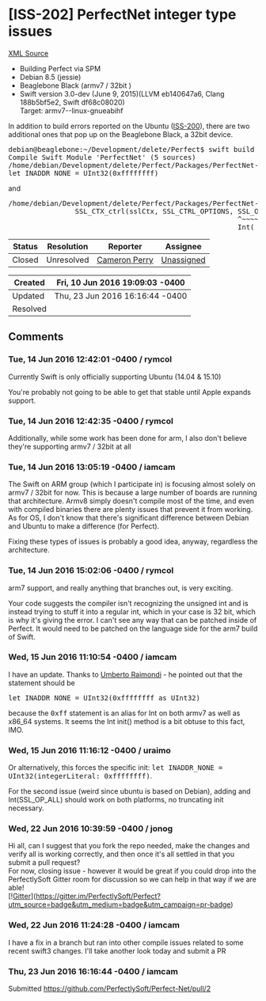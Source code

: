 # [ISS-202] PerfectNet integer type issues

[XML Source](./xml/ISS-202.xml)
<p><ul>
	<li>Building Perfect via SPM</li>
	<li>Debian 8.5 (jessie)</li>
	<li>Beaglebone Black (armv7 / 32bit )</li>
	<li>Swift version 3.0-dev (June 9, 2015)(LLVM eb140647a6, Clang 188b5bf5e2, Swift df68c08020)<br/>
Target: armv7--linux-gnueabihf</li>
</ul>


<p>In addition to build errors reported on the Ubuntu (<a href="http://jira.perfect.org:8080/browse/ISS-200" title="PerfectNet fails to build Ubuntu15" class="issue-link" data-issue-key="ISS-200">ISS-200</a>), there are two additional ones that pop up on the Beaglebone Black, a 32bit device.</p>


<div class="code panel" style="border-width: 1px;"><div class="codeContent panelContent">
<pre class="code-java">
debian@beaglebone:~/Development/delete/Perfect$ swift build
Compile Swift Module 'PerfectNet' (5 sources)
/home/debian/Development/delete/Perfect/Packages/PerfectNet-0.8.0/Sources/NetTCP.swift:26:26: error: integer literal '4294967295' overflows when stored into 'Int'
let INADDR_NONE = UInt32(0xffffffff)
</pre>
</div></div>
<p>and</p>
<div class="code panel" style="border-width: 1px;"><div class="codeContent panelContent">
<pre class="code-java">
/home/debian/Development/delete/Perfect/Packages/PerfectNet-0.8.0/Sources/NetTCPSSL.swift:234:42: error: cannot convert value of type 'UInt' to expected argument type 'Int'
                SSL_CTX_ctrl(sslCtx, SSL_CTRL_OPTIONS, SSL_OP_ALL, nil)
                                                       ^~~~~~~~~~
                                                       Int(      )
</pre>
</div></div></p>





Status|Resolution|Reporter|Assignee
------|----------|--------|--------
Closed|Unresolved|[Cameron Perry](iamcam)|[Unassigned]($-1)





Created|Fri, 10 Jun 2016 19:09:03 -0400
-------|--------------
Updated|Thu, 23 Jun 2016 16:16:44 -0400
Resolved|


## Comments




### Tue, 14 Jun 2016 12:42:01 -0400 / rymcol 

<p><p>Currently Swift is only officially supporting Ubuntu (14.04 &amp; 15.10)</p>

<p>You're probably not going to be able to get that stable until Apple expands support. </p></p>


### Tue, 14 Jun 2016 12:42:35 -0400 / rymcol 

<p><p>Additionally, while some work has been done for arm, I also don't believe they're supporting armv7 / 32bit at all</p></p>


### Tue, 14 Jun 2016 13:05:19 -0400 / iamcam 

<p><p>The Swift on ARM group (which I participate in) is focusing almost solely on armv7 / 32bit for now. This is because a large number of boards are running that architecture. Armv8 simply doesn't compile most of the time, and even with compiled binaries there are plenty issues that prevent it from working. As for OS, I don't know that there's significant difference between Debian and Ubuntu to make a difference (for Perfect).</p>

<p>Fixing these types of issues is probably a good idea, anyway, regardless the architecture.</p></p>


### Tue, 14 Jun 2016 15:02:06 -0400 / rymcol 

<p><p>arm7 support, and really anything that branches out, is very exciting. </p>

<p>Your code suggests the compiler isn't recognizing the unsigned int and is instead trying to stuff it into a regular int, which in your case is 32 bit, which is why it's giving the error. I can't see any way that can be patched inside of Perfect. It would need to be patched on the language side for the arm7 build of Swift.</p></p>


### Wed, 15 Jun 2016 11:10:54 -0400 / iamcam 

<p><p>I have an update. Thanks to <a href="http://jira.perfect.org:8080/secure/ViewProfile.jspa?name=uraimo" class="user-hover" rel="uraimo">Umberto Raimondi</a> -  he pointed out that the statement should be </p>
<div class="code panel" style="border-width: 1px;"><div class="codeContent panelContent">
<pre class="code-java">
let INADDR_NONE = UInt32(0xffffffff as UInt32)
</pre>
</div></div>

<p>because  the <tt>0xff</tt> statement is an alias for Int on both armv7 as well as x86_64 systems. It seems the Int init() method is a bit obtuse to this fact, IMO.</p></p>


### Wed, 15 Jun 2016 11:16:12 -0400 / uraimo 

<p><p>Or alternatively, this forces the specific init: <tt>let INADDR_NONE = UInt32(integerLiteral: 0xffffffff)</tt>. </p>

<p>For the second issue (weird since ubuntu is based on Debian), adding and Int(SSL_OP_ALL) should work on both platforms, no truncating init necessary.</p></p>


### Wed, 22 Jun 2016 10:39:59 -0400 / jonog 

<p><p>Hi all, can I suggest that you fork the repo needed, make the changes and verify all is working correctly, and then once it's all settled in that you submit a pull request?<br/>
For now, closing issue - however it would be great if you could drop into the PerfectlySoft Gitter room for discussion so we can help in that way if we are able!<br/>
[!<a href="https://badges.gitter.im/PerfectlySoft/Perfect.svg" class="external-link" rel="nofollow">Gitter</a>](<a href="https://gitter.im/PerfectlySoft/Perfect?utm_source=badge&amp;utm_medium=badge&amp;utm_campaign=pr-badge" class="external-link" rel="nofollow">https://gitter.im/PerfectlySoft/Perfect?utm_source=badge&amp;utm_medium=badge&amp;utm_campaign=pr-badge</a>)</p></p>


### Wed, 22 Jun 2016 11:24:28 -0400 / iamcam 

<p><p>I have a fix in a branch but ran into other compile issues related to some recent swift3 changes. I'll take another look today and submit a PR</p></p>


### Thu, 23 Jun 2016 16:16:44 -0400 / iamcam 

<p><p>Submitted <a href="https://github.com/PerfectlySoft/Perfect-Net/pull/2" class="external-link" rel="nofollow">https://github.com/PerfectlySoft/Perfect-Net/pull/2</a></p></p>


